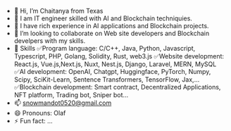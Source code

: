 - 👋 Hi, I’m Chaitanya from Texas
- 👀 I am IT engineer skilled with AI and Blockchain techniquies. 
- 🌱 I have rich experience in AI applications and Blockchain projects.
- 💞️ I’m looking to collaborate on Web site developers and Blockchain develpers with my skills.
- 🌈 Skills
  ✅Program language: C/C++, Java, Python, Javascript, Typescript, PHP, Golang, Solidity, Rust, web3.js
  ✅Website development: React.js, Vue.js,Next.js, Nuxt, Nest.js, Django, Laravel, MERN, MySQL
  ✅AI development: OpenAI, Chatgpt, Huggingface, PyTorch, Numpy, Scipy, SciKit-Learn, Sentence Transformers, TensorFlow, Jax,...
  ✅Blockchain development: Smart contract, Decentralized Applications, NFT platform, Trading bot, Sniper bot... 
- 📫 snowmandot0520@gmail.com
- 😄 Pronouns: Olaf
- ⚡ Fun fact: ...

<!---
snowmandot0520/snowmandot0520 is a ✨ special ✨ repository because its `README.md` (this file) appears on your GitHub profile.
You can click the Preview link to take a look at your changes.
--->
